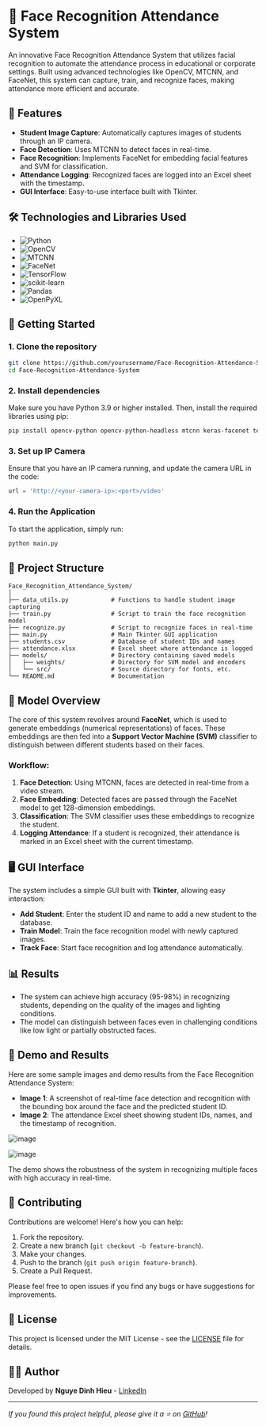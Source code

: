 
# 📸 Face Recognition Attendance System

An innovative Face Recognition Attendance System that utilizes facial recognition to automate the attendance process in educational or corporate settings. Built using advanced technologies like OpenCV, MTCNN, and FaceNet, this system can capture, train, and recognize faces, making attendance more efficient and accurate.

## 🎯 Features
- **Student Image Capture**: Automatically captures images of students through an IP camera.
- **Face Detection**: Uses MTCNN to detect faces in real-time.
- **Face Recognition**: Implements FaceNet for embedding facial features and SVM for classification.
- **Attendance Logging**: Recognized faces are logged into an Excel sheet with the timestamp.
- **GUI Interface**: Easy-to-use interface built with Tkinter.

## 🛠️ Technologies and Libraries Used
- ![Python](https://img.shields.io/badge/Python-3.9-blue.svg)
- ![OpenCV](https://img.shields.io/badge/OpenCV-4.x-green.svg)
- ![MTCNN](https://img.shields.io/badge/MTCNN-v1.0.0-orange.svg)
- ![FaceNet](https://img.shields.io/badge/FaceNet-Keras-orange.svg)
- ![TensorFlow](https://img.shields.io/badge/TensorFlow-2.x-orange.svg)
- ![scikit-learn](https://img.shields.io/badge/scikit--learn-0.24-yellow.svg)
- ![Pandas](https://img.shields.io/badge/pandas-1.3.3-brightgreen.svg)
- ![OpenPyXL](https://img.shields.io/badge/OpenPyXL-3.0.7-blue.svg)

## 🚀 Getting Started

### 1. Clone the repository
```bash
git clone https://github.com/yourusername/Face-Recognition-Attendance-System.git
cd Face-Recognition-Attendance-System
```
### 2. Install dependencies
Make sure you have Python 3.9 or higher installed. Then, install the required libraries using pip:

```bash
pip install opencv-python opencv-python-headless mtcnn keras-facenet tensorflow scikit-learn pandas openpyxl
```

### 3. Set up IP Camera
Ensure that you have an IP camera running, and update the camera URL in the code:

```python
url = 'http://<your-camera-ip>:<port>/video'
```

### 4. Run the Application
To start the application, simply run:

```bash
python main.py
```

## 📂 Project Structure
```
Face_Recognition_Attendance_System/
│
├── data_utils.py            # Functions to handle student image capturing
├── train.py                 # Script to train the face recognition model
├── recognize.py             # Script to recognize faces in real-time
├── main.py                  # Main Tkinter GUI application
├── students.csv             # Database of student IDs and names
├── attendance.xlsx          # Excel sheet where attendance is logged
├── models/                  # Directory containing saved models
│   ├── weights/             # Directory for SVM model and encoders
│   └── src/                 # Source directory for fonts, etc.
└── README.md                # Documentation
```

## 🤖 Model Overview
The core of this system revolves around **FaceNet**, which is used to generate embeddings (numerical representations) of faces. These embeddings are then fed into a **Support Vector Machine (SVM)** classifier to distinguish between different students based on their faces.

### Workflow:
1. **Face Detection**: Using MTCNN, faces are detected in real-time from a video stream.
2. **Face Embedding**: Detected faces are passed through the FaceNet model to get 128-dimension embeddings.
3. **Classification**: The SVM classifier uses these embeddings to recognize the student.
4. **Logging Attendance**: If a student is recognized, their attendance is marked in an Excel sheet with the current timestamp.

## 🖥️ GUI Interface
The system includes a simple GUI built with **Tkinter**, allowing easy interaction:
- **Add Student**: Enter the student ID and name to add a new student to the database.
- **Train Model**: Train the face recognition model with newly captured images.
- **Track Face**: Start face recognition and log attendance automatically.

## 📊 Results
- The system can achieve high accuracy (95-98%) in recognizing students, depending on the quality of the images and lighting conditions.
- The model can distinguish between faces even in challenging conditions like low light or partially obstructed faces.

## 📸 Demo and Results
Here are some sample images and demo results from the Face Recognition Attendance System:

- **Image 1**: A screenshot of real-time face detection and recognition with the bounding box around the face and the predicted student ID.
- **Image 2**: The attendance Excel sheet showing student IDs, names, and the timestamp of recognition.

![image](https://github.com/user-attachments/assets/5d1ce064-80a1-4c1e-a735-c92bc1f6518f)

![image](https://github.com/user-attachments/assets/875d07cf-2ffc-42b3-9167-f4b7a922b28a)


The demo shows the robustness of the system in recognizing multiple faces with high accuracy in real-time.

## 🤝 Contributing
Contributions are welcome! Here's how you can help:
1. Fork the repository.
2. Create a new branch (`git checkout -b feature-branch`).
3. Make your changes.
4. Push to the branch (`git push origin feature-branch`).
5. Create a Pull Request.

Please feel free to open issues if you find any bugs or have suggestions for improvements.

## 📄 License
This project is licensed under the MIT License - see the [LICENSE](LICENSE) file for details.

## 👨‍💻 Author
Developed by **Nguye Dinh Hieu** - [LinkedIn](https://www.linkedin.com/in/nguyen-dinh-hieu-818778303/)

---

_If you found this project helpful, please give it a ⭐ on [GitHub](https://github.com/nguyendinhhieu1309/Face_Recognition_Attendance.git)!_
